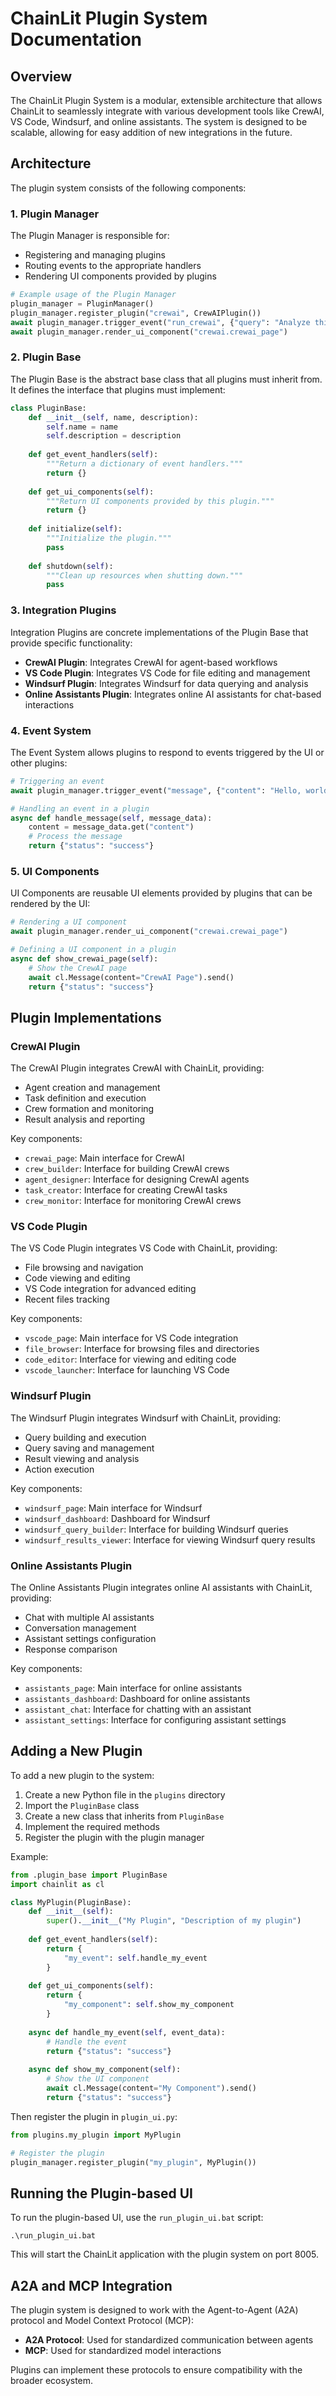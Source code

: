 # ChainLit Plugin System Documentation

## Overview

The ChainLit Plugin System is a modular, extensible architecture that allows ChainLit to seamlessly integrate with various development tools like CrewAI, VS Code, Windsurf, and online assistants. The system is designed to be scalable, allowing for easy addition of new integrations in the future.

## Architecture

The plugin system consists of the following components:

### 1. Plugin Manager

The Plugin Manager is responsible for:
- Registering and managing plugins
- Routing events to the appropriate handlers
- Rendering UI components provided by plugins

```python
# Example usage of the Plugin Manager
plugin_manager = PluginManager()
plugin_manager.register_plugin("crewai", CrewAIPlugin())
await plugin_manager.trigger_event("run_crewai", {"query": "Analyze this code"})
await plugin_manager.render_ui_component("crewai.crewai_page")
```

### 2. Plugin Base

The Plugin Base is the abstract base class that all plugins must inherit from. It defines the interface that plugins must implement:

```python
class PluginBase:
    def __init__(self, name, description):
        self.name = name
        self.description = description
    
    def get_event_handlers(self):
        """Return a dictionary of event handlers."""
        return {}
    
    def get_ui_components(self):
        """Return UI components provided by this plugin."""
        return {}
    
    def initialize(self):
        """Initialize the plugin."""
        pass
    
    def shutdown(self):
        """Clean up resources when shutting down."""
        pass
```

### 3. Integration Plugins

Integration Plugins are concrete implementations of the Plugin Base that provide specific functionality:

- **CrewAI Plugin**: Integrates CrewAI for agent-based workflows
- **VS Code Plugin**: Integrates VS Code for file editing and management
- **Windsurf Plugin**: Integrates Windsurf for data querying and analysis
- **Online Assistants Plugin**: Integrates online AI assistants for chat-based interactions

### 4. Event System

The Event System allows plugins to respond to events triggered by the UI or other plugins:

```python
# Triggering an event
await plugin_manager.trigger_event("message", {"content": "Hello, world!"})

# Handling an event in a plugin
async def handle_message(self, message_data):
    content = message_data.get("content")
    # Process the message
    return {"status": "success"}
```

### 5. UI Components

UI Components are reusable UI elements provided by plugins that can be rendered by the UI:

```python
# Rendering a UI component
await plugin_manager.render_ui_component("crewai.crewai_page")

# Defining a UI component in a plugin
async def show_crewai_page(self):
    # Show the CrewAI page
    await cl.Message(content="CrewAI Page").send()
    return {"status": "success"}
```

## Plugin Implementations

### CrewAI Plugin

The CrewAI Plugin integrates CrewAI with ChainLit, providing:

- Agent creation and management
- Task definition and execution
- Crew formation and monitoring
- Result analysis and reporting

Key components:
- `crewai_page`: Main interface for CrewAI
- `crew_builder`: Interface for building CrewAI crews
- `agent_designer`: Interface for designing CrewAI agents
- `task_creator`: Interface for creating CrewAI tasks
- `crew_monitor`: Interface for monitoring CrewAI crews

### VS Code Plugin

The VS Code Plugin integrates VS Code with ChainLit, providing:

- File browsing and navigation
- Code viewing and editing
- VS Code integration for advanced editing
- Recent files tracking

Key components:
- `vscode_page`: Main interface for VS Code integration
- `file_browser`: Interface for browsing files and directories
- `code_editor`: Interface for viewing and editing code
- `vscode_launcher`: Interface for launching VS Code

### Windsurf Plugin

The Windsurf Plugin integrates Windsurf with ChainLit, providing:

- Query building and execution
- Query saving and management
- Result viewing and analysis
- Action execution

Key components:
- `windsurf_page`: Main interface for Windsurf
- `windsurf_dashboard`: Dashboard for Windsurf
- `windsurf_query_builder`: Interface for building Windsurf queries
- `windsurf_results_viewer`: Interface for viewing Windsurf query results

### Online Assistants Plugin

The Online Assistants Plugin integrates online AI assistants with ChainLit, providing:

- Chat with multiple AI assistants
- Conversation management
- Assistant settings configuration
- Response comparison

Key components:
- `assistants_page`: Main interface for online assistants
- `assistants_dashboard`: Dashboard for online assistants
- `assistant_chat`: Interface for chatting with an assistant
- `assistant_settings`: Interface for configuring assistant settings

## Adding a New Plugin

To add a new plugin to the system:

1. Create a new Python file in the `plugins` directory
2. Import the `PluginBase` class
3. Create a new class that inherits from `PluginBase`
4. Implement the required methods
5. Register the plugin with the plugin manager

Example:

```python
from .plugin_base import PluginBase
import chainlit as cl

class MyPlugin(PluginBase):
    def __init__(self):
        super().__init__("My Plugin", "Description of my plugin")
    
    def get_event_handlers(self):
        return {
            "my_event": self.handle_my_event
        }
    
    def get_ui_components(self):
        return {
            "my_component": self.show_my_component
        }
    
    async def handle_my_event(self, event_data):
        # Handle the event
        return {"status": "success"}
    
    async def show_my_component(self):
        # Show the UI component
        await cl.Message(content="My Component").send()
        return {"status": "success"}
```

Then register the plugin in `plugin_ui.py`:

```python
from plugins.my_plugin import MyPlugin

# Register the plugin
plugin_manager.register_plugin("my_plugin", MyPlugin())
```

## Running the Plugin-based UI

To run the plugin-based UI, use the `run_plugin_ui.bat` script:

```
.\run_plugin_ui.bat
```

This will start the ChainLit application with the plugin system on port 8005.

## A2A and MCP Integration

The plugin system is designed to work with the Agent-to-Agent (A2A) protocol and Model Context Protocol (MCP):

- **A2A Protocol**: Used for standardized communication between agents
- **MCP**: Used for standardized model interactions

Plugins can implement these protocols to ensure compatibility with the broader ecosystem.

